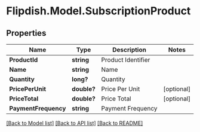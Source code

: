 # Flipdish.Model.SubscriptionProduct
## Properties

Name | Type | Description | Notes
------------ | ------------- | ------------- | -------------
**ProductId** | **string** | Product Identifier | 
**Name** | **string** | Name | 
**Quantity** | **long?** | Quantity | 
**PricePerUnit** | **double?** | Price Per Unit | [optional] 
**PriceTotal** | **double?** | Price Total | [optional] 
**PaymentFrequency** | **string** | Payment Frequency | 

[[Back to Model list]](../README.md#documentation-for-models) [[Back to API list]](../README.md#documentation-for-api-endpoints) [[Back to README]](../README.md)

